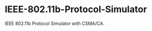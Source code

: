 IEEE-802.11b-Protocol-Simulator
===============================

IEEE 802.11b Protocol Simulator with CSMA/CA.